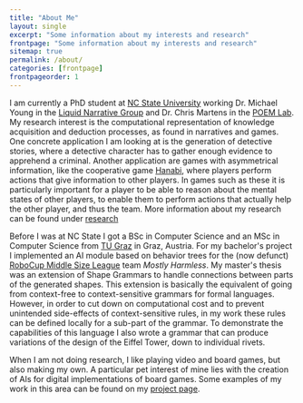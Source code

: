 ```yaml
---
title: "About Me"
layout: single
excerpt: "Some information about my interests and research"
frontpage: "Some information about my interests and research"
sitemap: true
permalink: /about/
categories: [frontpage]
frontpageorder: 1
---
```


I am currently a PhD student at [NC State University](https://www.ncsu.edu/) working Dr. Michael Young in the [Liquid Narrative Group](https://liquidnarrative.csc.ncsu.edu/) and Dr. Chris Martens in the [POEM Lab](https://sites.google.com/ncsu.edu/poem/home?authuser=0). My research interest is the computational representation of knowledge acquisition and deduction processes, as found in narratives and games. One concrete application I am looking at is the generation of detective stories, where a detective character has to gather enough evidence to apprehend a criminal. Another application are games with asymmetrical information, like the cooperative game [Hanabi](https://en.wikipedia.org/wiki/Hanabi_(card_game)), where players perform actions that give information to other players. In games such as these it is particularly important for a player to be able to reason about the mental states of other players, to enable them to perform actions that actually help the other player, and thus the team. More information about my research can be found under [research](/research/)


Before I was at NC State I got a BSc in Computer Science and an MSc in Computer Science from [TU Graz](http://portal.tugraz.at/portal/page/portal/TU_Graz) in Graz, Austria. For my bachelor's project I implemented an AI module based on behavior trees for the (now defunct) [RoboCup Middle Size League](http://wiki.robocup.org/wiki/Middle_Size_League) team *Mostly Harmless*. 
My master's thesis was an extension of Shape Grammars to handle connections between parts of the generated shapes. This extension is basically the equivalent of going from context-free to context-sensitive grammars for formal languages. However, in order to cut down on computational cost and to prevent unintended side-effects of context-sensitive rules, in my work these rules can be defined locally for a sub-part of the grammar. To demonstrate the capabilities of this language I also wrote a grammar that can produce variations of the design of the Eiffel Tower, down to individual rivets. 


When I am not doing research, I like playing video and board games, but also making my own. A particular pet interest of mine lies with the creation of AIs for digital implementations of board games. Some examples of my work in this area can be found on my [project page](/projects/).

